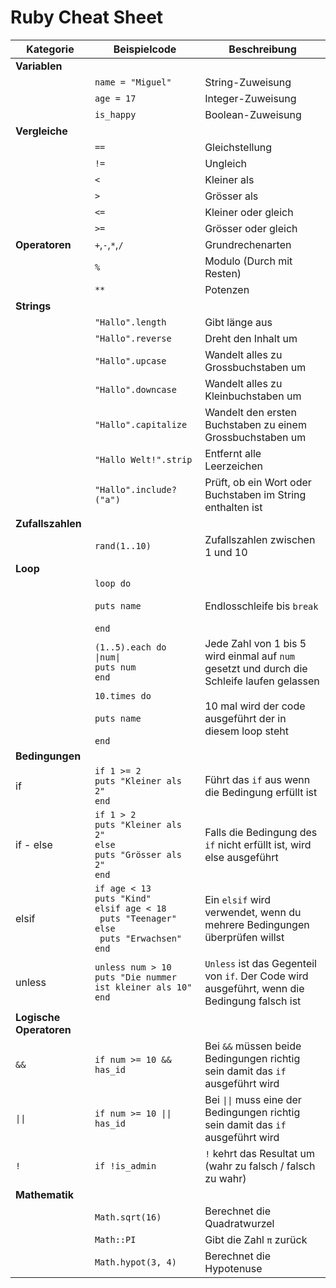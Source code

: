 # Ruby Cheat Sheet


| Kategorie               | Beispielcode                                                                                                              | Beschreibung                                                                                 |
|-------------------------|---------------------------------------------------------------------------------------------------------------------------|----------------------------------------------------------------------------------------------|
| **Variablen**           |                                                                                                                           |                                                                                              |
|                         | `name = "Miguel"`                                                                                                         | String-Zuweisung                                                                             |
|                         | `age = 17`                                                                                                                | Integer-Zuweisung                                                                            |
|                         | `is_happy`                                                                                                                | Boolean-Zuweisung                                                                            |
| **Vergleiche**          |                                                                                                                           |                                                                                              |
|                         | `==`                                                                                                                      | Gleichstellung                                                                               |
|                         | `!=`                                                                                                                      | Ungleich                                                                                     |
|                         | `<`                                                                                                                       | Kleiner als                                                                                  |
|                         | `>`                                                                                                                       | Grösser als                                                                                  |
|                         | `<=`                                                                                                                      | Kleiner oder gleich                                                                          |
|                         | `>=`                                                                                                                      | Grösser oder gleich                                                                          |
| **Operatoren**          | `+`,`-`,`*`,`/`                                                                                                           | Grundrechenarten                                                                             |
|                         | `%`                                                                                                                       | Modulo (Durch mit Resten)                                                                    |
|                         | `**`                                                                                                                      | Potenzen                                                                                     |
| **Strings**             |                                                                                                                           |                                                                                              |
|                         | `"Hallo".length`                                                                                                          | Gibt länge aus                                                                               |
|                         | `"Hallo".reverse`                                                                                                         | Dreht den Inhalt um                                                                          |
|                         | `"Hallo".upcase`                                                                                                          | Wandelt alles zu Grossbuchstaben um                                                          |
|                         | `"Hallo".downcase`                                                                                                        | Wandelt alles zu Kleinbuchstaben um                                                          |
|                         | `"Hallo".capitalize`                                                                                                      | Wandelt den ersten Buchstaben zu einem Grossbuchstaben um                                    |
|                         | `"Hallo Welt!".strip`                                                                                                     | Entfernt alle Leerzeichen                                                                    |
|                         | `"Hallo".include?("a")`                                                                                                   | Prüft, ob ein Wort oder Buchstaben im String enthalten ist                                   |
| **Zufallszahlen**       |                                                                                                                           |                                                                                              |
|                         | `rand(1..10)`                                                                                                             | Zufallszahlen zwischen 1 und 10                                                              |
| **Loop**                |                                                                                                                           |                                                                                              |
|                         | `loop do`<br/><br/>`puts name` <br/><br/>`end`                                                                            | Endlosschleife bis `break`                                                                   |
|                         | `(1..5).each do \|num\|`<br/>` puts num `<br/>`end`                                                                       | Jede Zahl von 1 bis 5 wird einmal auf `num` gesetzt und durch die Schleife laufen gelassen   |
|                         | `10.times do`<br/><br/>`puts name` <br/><br/>`end`                                                                        | 10 mal wird der code ausgeführt der in diesem loop steht                                     |
| **Bedingungen**         |                                                                                                                           |                                                                                              |
| if                      | `if 1 >= 2`<br/>`puts "Kleiner als 2"`<br/>`end`                                                                          | Führt das `if` aus wenn die Bedingung erfüllt ist                                            |
| if - else               | `if 1 > 2`<br/>`puts "Kleiner als 2"`<br/>`else`<br/>`puts "Grösser als 2"`<br/>`end`                                     | Falls die Bedingung des `if` nicht erfüllt ist, wird else ausgeführt                         |
| elsif                   | `if age < 13`<br/> `puts "Kind"`<br/>`elsif age < 18`<br/>` puts "Teenager"`<br/>`else`<br/>` puts "Erwachsen"`<br/>`end` | Ein `elsif` wird verwendet, wenn du mehrere Bedingungen überprüfen willst                    |
| unless                  | `unless num > 10`<br/> `puts "Die nummer ist kleiner als 10"`<br/>`end`                                                   | `Unless` ist das Gegenteil von `if`. Der Code wird ausgeführt, wenn die Bedingung falsch ist |
| **Logische Operatoren** |                                                                                                                           |                                                                                              |
| `&&`                    | `if num >= 10 && has_id`                                                                                                  | Bei `&&` müssen beide Bedingungen richtig sein damit das `if` ausgeführt wird                |
| `\|\|`                  | `if num >= 10 \|\| has_id`                                                                                                | Bei `\|\|` muss eine der Bedingungen richtig sein damit das `if` ausgeführt wird             |
| `!`                     | `if !is_admin`                                                                                                            | `!` kehrt das Resultat um (wahr zu falsch / falsch zu wahr)                                  |
| **Mathematik**          |                                                                                                                           |                                                                                              |
|                         | `Math.sqrt(16)`                                                                                                           | Berechnet die Quadratwurzel                                                                  |
|                         | `Math::PI`                                                                                                                | Gibt die Zahl `π` zurück                                                                     |
|                         | `Math.hypot(3, 4)`                                                                                                        | Berechnet die Hypotenuse                                                                     |





